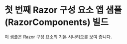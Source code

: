 # <a name="build-your-first-razor-components-app-sample-razorcomponents"></a>첫 번째 Razor 구성 요소 앱 샘플(RazorComponents) 빌드

이 샘플은 Razor 구성 요소의 기본 시나리오를 보여 줍니다.
